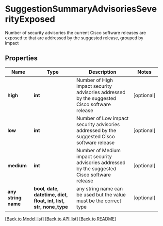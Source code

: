 # SuggestionSummaryAdvisoriesSeverityExposed

Number of security advisories the current Cisco software releases are exposed to that are addressed by the suggested release, grouped by impact

## Properties
Name | Type | Description | Notes
------------ | ------------- | ------------- | -------------
**high** | **int** | Number of High impact security advisories addressed by the suggested Cisco software release | [optional] 
**low** | **int** | Number of Low impact security advisories addressed by the suggested Cisco software release | [optional] 
**medium** | **int** | Number of Medium impact security advisories addressed by the suggested Cisco software release | [optional] 
**any string name** | **bool, date, datetime, dict, float, int, list, str, none_type** | any string name can be used but the value must be the correct type | [optional]

[[Back to Model list]](../README.md#documentation-for-models) [[Back to API list]](../README.md#documentation-for-api-endpoints) [[Back to README]](../README.md)


